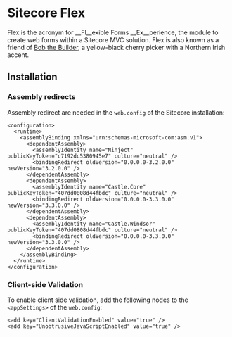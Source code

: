 # Sitecore Flex
Flex is the acronym for __Fl__exible Forms __Ex__perience, the module to create web forms within a Sitecore MVC solution. Flex is also known as a friend of [Bob the Builder](http://en.wikipedia.org/wiki/Bob_the_Builder "Bob the Builder"), a yellow-black cherry picker with a Northern Irish accent.

## Installation
### Assembly redirects
Assembly redirect are needed in the `web.config` of the Sitecore installation:

	<configuration>
	  <runtime>
	    <assemblyBinding xmlns="urn:schemas-microsoft-com:asm.v1">
		  <dependentAssembly>
	        <assemblyIdentity name="Ninject" publicKeyToken="c7192dc5380945e7" culture="neutral" />
	        <bindingRedirect oldVersion="0.0.0.0-3.2.0.0" newVersion="3.2.0.0" />
	      </dependentAssembly>
		  <dependentAssembly>
			<assemblyIdentity name="Castle.Core" publicKeyToken="407dd0808d44fbdc" culture="neutral" />
			<bindingRedirect oldVersion="0.0.0.0-3.3.0.0" newVersion="3.3.0.0" />
		  </dependentAssembly>
		  <dependentAssembly>
			<assemblyIdentity name="Castle.Windsor" publicKeyToken="407dd0808d44fbdc" culture="neutral" />
			<bindingRedirect oldVersion="0.0.0.0-3.3.0.0" newVersion="3.3.0.0" />
		  </dependentAssembly>
	    </assemblyBinding>
	  </runtime>
	</configuration>

### Client-side Validation
To enable client side validation, add the following nodes to the `<appSettings>` of the `web.config`:

    <add key="ClientValidationEnabled" value="true" />
    <add key="UnobtrusiveJavaScriptEnabled" value="true" />
